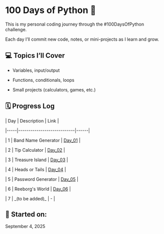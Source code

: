 # 100 Days of Python 🐍



This is my personal coding journey through the #100DaysOfPython challenge.



Each day I’ll commit new code, notes, or mini-projects as I learn and grow.



## 💻 Topics I’ll Cover



- Variables, input/output

- Functions, conditionals, loops

- Small projects (calculators, games, etc.)



## 🗓️ Progress Log



| Day | Description                | Link |

|-----|----------------------------|------|

| 1   | Band Name Generator        | [Day\_01](../Day\_01/) |

| 2   | Tip Calculator             | [Day\_02](../Day\_02/)    |

| 3   | Treasure Island            | [Day\_03](../Day\_03/)    |

| 4   | Heads or Tails             | [Day\_04](../Day\_04/)    |

| 5   | Password Generator         | [Day\_05](../Day\_05/)    |

| 6   | Reeborg's World            | [Day\_06](../Day\_06/)    |

| 7   | \_(to be added)\_            | -    |


## 📅 Started on:

September 4, 2025



